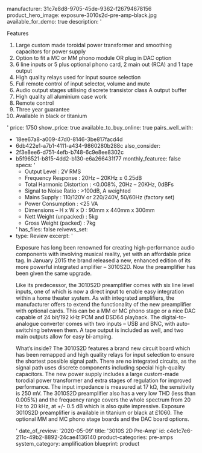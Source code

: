 manufacturer: 31c7e8d8-9705-45de-9362-f26794678156
product_hero_image: exposure-3010s2d-pre-amp-black.jpg
available_for_demo: true
description: '<p>Features</p><ol><li>Large custom made toroidal power transformer and smoothing capacitors for power supply</li><li>Option to fit a MC or MM phono module OR plug in DAC option</li><li>6 line inputs or 5 plus optional phono card, 2 main out (RCA) and 1 tape output</li><li>High quality relays used for input source selection</li><li>Full remote control of input selector, volume and mute</li><li>Audio output stages utilising discrete transistor class A output buffer</li><li>High quality all aluminium case work</li><li>Remote control</li><li>Three year guarantee</li><li>Available in black or titanium</li></ol>'
price: 1750
show_price: true
available_to_buy_online: true
pairs_well_with:
  - 18ee67a8-a009-47d0-8146-3be817facd4d
  - 6db422e1-a7b1-4111-a434-9860280b288c
also_consider:
  - 2f3e8ee6-d751-4efb-b748-6c9e8ee8302c
  - b5f96521-b815-4dd2-b130-e6a266431f77
monthly_featuree: false
specs: '<ul><li>Output Level : 2V RMS</li><li>Frequency Response : 20Hz – 20KHz ± 0.25dB</li><li>Total Harmonic Distortion : &lt;0.008%, 20Hz – 20KHz, 0dBFs</li><li>Signal to Noise Ratio : &gt;100dB, A weighted</li><li>Mains Supply : 110/120V or 220/240V, 50/60Hz (factory set)</li><li>Power Consumption : &lt;25 VA</li><li>Dimensions – H x W x D : 90mm x 440mm x 300mm</li><li>Nett Weight (unpacked) : 5kg</li><li>Gross Weight (packed) : 7kg</li></ul>'
has_files: false
reivews_set:
  -
    type: Review
    excerpt: '<p>Exposure has long been renowned for creating high-performance audio components with involving musical reality, yet with an affordable price tag. In January 2015 the brand released a new, enhanced edition of its more powerful integrated amplifier – 3010S2D. Now the preamplifier has been given the same upgrade.</p><p>Like its predecessor, the 3010S2D preamplifier comes with six line level inputs, one of which is now a direct input to enable easy integration within a home theater system. As with integrated amplifiers, the manufacturer offers to extend the functionality of the new preamplifier with optional cards. This can be a MM or MC phono stage or a nice DAC capable of 24 bit/192 kHz PCM and DSD64 playback. The digital-to-analogue converter comes with two inputs – USB and BNC, with auto-switching between them. A tape output is included as well, and two main outputs allow for easy bi-amping.</p><p>What’s inside? The 3010S2D features a brand new circuit board which has been remapped and high quality relays for input selection to ensure the shortest possible signal path. There are no integrated circuits, as the signal path uses discrete components including special high-quality capacitors. The new power supply includes a large custom-made torodial power transformer and extra stages of regulation for improved performance. The input impedance is measured at 17 kΩ, the sensitivity is 250 mV. The 3010S2D preamplifier also has a very low THD (less than 0.005%) and the frequency range covers the whole spectrum from 20 Hz to 20 kHz, at +/- 0.5 dB which is also quite impressive. Exposure 3010S2D preamplifier is available in titanium or black at £1060. The optional MM and MC phono stage boards and the DAC board options.</p>'
    date_of_review: '2020-05-09'
title: '3010S 2D Pre-Amp'
id: c4e1c7e6-211c-49b2-8892-24cae4136140
product-categories: pre-amps
system_category: amplification
blueprint: product

